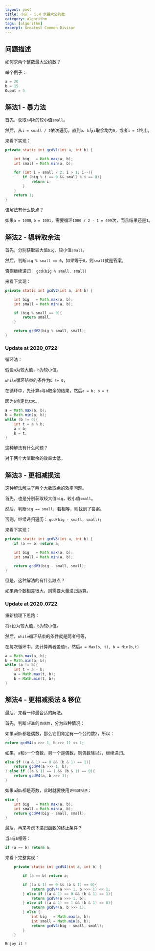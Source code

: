 ```yaml
---
layout: post
title: 小灰 - 5.4 求最大公约数
category: algorithm
tags: [algorithm]
excerpt: Greatest Common Divisor
---
```


## 问题描述  

如何求两个整数最大公约数？  


举个例子：  

``` java
a = 20
b = 15
Ouput = 5
```


## 解法1 - 暴力法  

首先，获取`a`与`b`的较小值`small`。  

然后，从`i = small / 2`依次遍历，直到`a`、`b`与`i`取余均为`0`，或者`i = 1`终止。  


来看下实现：  


``` java
private static int gcdV1(int a, int b) {

    int big   = Math.max(a, b);
    int small = Math.min(a, b);

    for (int i = small / 2; i > 1; i--){
        if (big % i == 0 && small % i == 0){
            return i;
        }
    }
    return 1;
}
```

该解法有什么缺点？  

如果`a = 1000`, `b = 1001`，需要循环`1000 / 2 - 1 = 499`次，而且结果还是`1`。  


## 解法2 - 辗转取余法  

首先，分别获取较大值`big`、较小值`small`。  

然后，判断`big % small == 0`，如果等于`0`，则`small`就是答案，  

否则继续递归： `gcd(big % small, small)`  

来看下实现：  


``` java
private static int gcdV2(int a, int b) {

    int big   = Math.max(a, b);
    int small = Math.min(a, b);

    if (big % small == 0){
        return small;
    }

    return gcdV2(big % small, small);
}
```

### Update at 2020_0722  

循环法：  

假设`a`为较大值，`b`为较小值。  

`while`循环结束的条件为`b != 0`，  

在循环中，先计算`a`与`b`取余的结果，然后`a = b; b = t`  

因为`b`肯定比`t`大。  

``` java
a = Math.max(a, b);
b = Math.min(a, b);
while (b != 0){
    int t = a % b;
    a = b;
    b = t;
}
```



这种解法有什么问题？  

对于两个大值取余的效率太低。  



## 解法3 - 更相减损法  


这种解法解决了两个大数取余的效率问题。  

首先，也是分别获取较大值`big`，较小值`small`。  

然后，判断`big == small`，若相等，则找到了答案。  

否则，继续递归遍历： `gcd(big - small, small);`  

来看下实现：  


``` java
private static int gcdV3(int a, int b) {
    if (a == b) return a;

    int big   = Math.max(a, b);
    int small = Math.min(a, b);

    return gcdV3(big - small, small);
}
```

但是，这种解法的有什么缺点？  

如果两个数相差很大，则需要大量递归运算。  



### Update at 2020_0722  

重新梳理下思路：  

将`a`设为较大值，`b`为较小值。  

然后，`while`循环结束的条件就是两者相等，  

在每次循环中，先计算两者差值`t`，然后`a = Max(b, t), b = Min(b,t)`  

``` java
a = Math.max(a, b);
b = Math.min(a, b);
while (a != b){
    int t = a - b;
    a = Math.max(t, b);
    b = Math.min(t, b);
}
```


## 解法4 - 更相减损法 & 移位  

最后，来看一种最合适的解法。  

首先，判断`a`和`b`的`奇偶性`，分为四种情况：  

如果`a`和`b`都是偶数，那么它们肯定有一个公约数`2`，所以：  

``` java
return gcdV4(a >>> 1, b >>> 1) << 1;
```

如果，`a`和`b`一个奇数，另一个是偶数，则偶数除以`2`，继续递归。  

``` java
else if ((a & 1) == 0 && (b & 1) == 1){
    return gcdV4(a >>> 1, b);
} else if ((a & 1) == 1 && (b & 1) == 0){
    return gcdV4(a, b >>> 1);
} 
```

如果`a`和`b`都是奇数，此时就要使用`更相减损法`：  

``` java
else {
    int big   = Math.max(a, b);
    int small = Math.min(a, b);
    return gcdV4(big - small, small);
}
```

最后，再来考虑下递归函数的终止条件？  

当`a`与`b`相等：  


``` java
if (a == b) return a;
```

来看下完整实现：  


``` java
    private static int gcdV4(int a, int b) {

        if (a == b) return a;

        if ((a & 1) == 0 && (b & 1) == 0){
            return gcdV4(a >>> 1, b >>> 1) << 1;
        } else if ((a & 1) == 0 && (b & 1) == 1){
            return gcdV4(a >>> 1, b);
        } else if ((a & 1) == 1 && (b & 1) == 0){
            return gcdV4(a, b >>> 1);
        } else {
            int big   = Math.max(a, b);
            int small = Math.min(a, b);
            return gcdV4(big - small, small);
        }
    }
```

`Enjoy it ! `